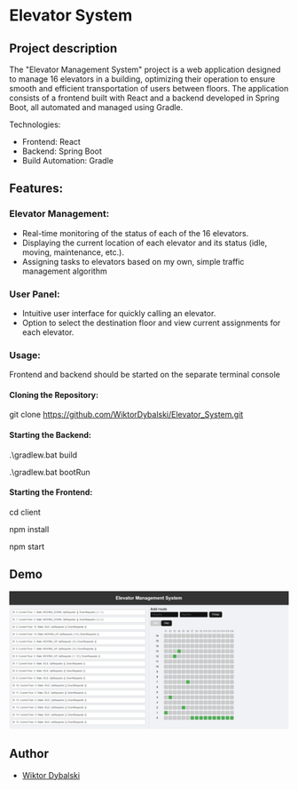 
# Elevator System

## Project description 
The "Elevator Management System" project is a web application designed to manage 16 elevators in a building, optimizing their operation to ensure smooth and efficient transportation of users between floors. The application consists of a frontend built with React and a backend developed in Spring Boot, all automated and managed using Gradle.

Technologies:
 - Frontend: React
 - Backend: Spring Boot
 - Build Automation: Gradle

## Features:

### Elevator Management:

 - Real-time monitoring of the status of each of the 16 elevators.
 - Displaying the current location of each elevator and its status (idle, moving, maintenance, etc.).
 - Assigning tasks to elevators based on my own, simple traffic management algorithm 

### User Panel:

 - Intuitive user interface for quickly calling an elevator.
 - Option to select the destination floor and view current assignments for each elevator.

### Usage:

Frontend and backend should be started on the separate terminal console

#### Cloning the Repository:

git clone <https://github.com/WiktorDybalski/Elevator_System.git>

#### Starting the Backend:

.\gradlew.bat build

.\gradlew.bat bootRun

#### Starting the Frontend:

cd client

npm install

npm start


## Demo

![demo](https://github.com/WiktorDybalski/Elevator_System/blob/main/demo1.png)

## Author

- [Wiktor Dybalski](https://github.com/WiktorDybalski)

